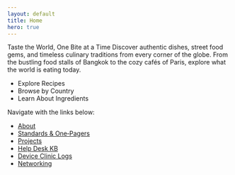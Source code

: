 ```yaml
---
layout: default
title: Home
hero: true
---
```




Taste the World, One Bite at a Time
Discover authentic dishes, street food gems, and timeless culinary traditions from every corner of the globe.
From the bustling food stalls of Bangkok to the cozy cafés of Paris, explore what the world is eating today.

- Explore Recipes 
- Browse by Country 
- Learn About Ingredients 
  
  

Navigate with the links below:

- [About](/about/)
- [Standards & One‑Pagers](/standards/)
- [Projects](/projects/)
- [Help Desk KB](/kb/)
- [Device Clinic Logs](/logs/)
- [Networking](/net/)
